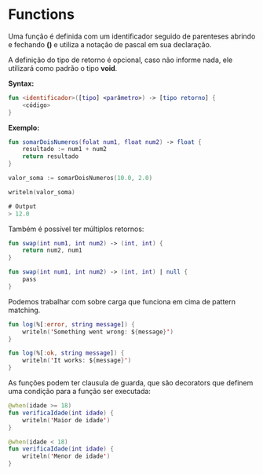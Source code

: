 # Functions

Uma função é definida com um identificador seguido de parenteses abrindo e fechando **\(\)** e utiliza a notação de pascal em sua declaração.

A definição do tipo de retorno é opcional, caso não informe nada, ele utilizará como padrão o tipo **void**.

**Syntax:**

```kotlin
fun <identificador>([tipo] <parâmetro>) -> [tipo retorno] {
    <código>
}
```

**Exemplo:**

```kotlin
fun somarDoisNumeros(folat num1, float num2) -> float {
    resultado := num1 + num2
    return resultado
}

valor_soma := somarDoisNumeros(10.0, 2.0)

writeln(valor_soma)

# Output
> 12.0
```

Também é possível ter múltiplos retornos:

```kotlin
fun swap(int num1, int num2) -> (int, int) {
    return num2, num1
}
```

```kotlin
fun swap(int num1, int num2) -> (int, int) | null {
    pass
}
```

Podemos trabalhar com sobre carga que funciona em cima de pattern matching.

```kotlin
fun log(%[:error, string message]) {
    writeln('Something went wrong: ${message}')
}

fun log(%[:ok, string message]) {
    writeln('It works: ${message}')
}
```

As funções podem ter clausula de guarda, que são decorators que definem uma condição para a função ser executada:

```kotlin
@when(idade >= 18)
fun verificaIdade(int idade) {
    writeln('Maior de idade')
}

@when(idade < 18)
fun verificaIdade(int idade) {
    writeln('Menor de idade')
}
```

